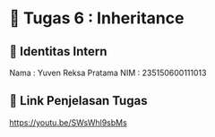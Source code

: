 # 📁 Tugas 6 : Inheritance

## 👤 Identitas Intern
Nama : Yuven Reksa Pratama
NIM  : 235150600111013

## 🔗 Link Penjelasan Tugas

https://youtu.be/SWsWhl9sbMs

